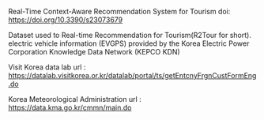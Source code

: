 Real-Time Context-Aware Recommendation System for Tourism
doi: https://doi.org/10.3390/s23073679

Dataset used to Real-time Recommendation for Tourism(R2Tour for short). 
electric vehicle information (EVGPS) provided by the Korea Electric Power Corporation Knowledge Data Network (KEPCO KDN)

Visit Korea data lab
url : https://datalab.visitkorea.or.kr/datalab/portal/ts/getEntcnyFrgnCustFormEng.do

Korea Meteorological Administration
url : https://data.kma.go.kr/cmmn/main.do
